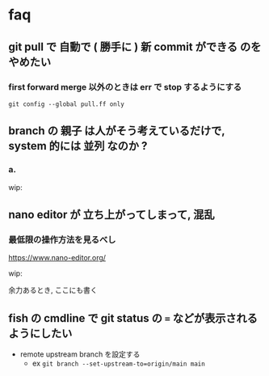 
# faq


## git pull で 自動で ( 勝手に ) 新 commit ができる のを やめたい

### first forward merge 以外のときは err で stop するようにする

```
git config --global pull.ff only
```


## branch の 親子 は人がそう考えているだけで, system 的には 並列 なのか ?

### a.

wip:


## nano editor が 立ち上がってしまって, 混乱

### 最低限の操作方法を見るべし

https://www.nano-editor.org/

wip:

余力あるとき, ここにも書く


## fish の cmdline で git status の `=` などが表示されるようにしたい

- remote upstream branch を設定する
  - ex `git branch --set-upstream-to=origin/main main`








